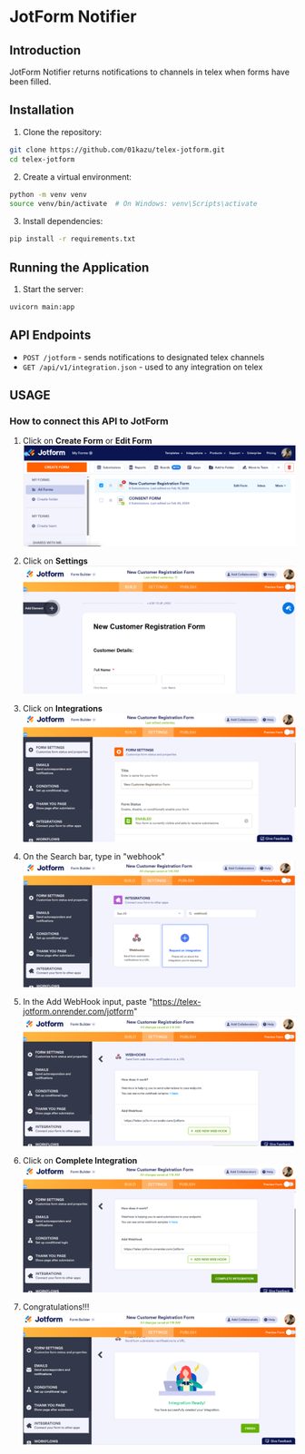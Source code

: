 # JotForm Notifier

## Introduction

JotForm Notifier returns notifications to channels in telex when forms have been filled.

## Installation

1. Clone the repository:

```bash
git clone https://github.com/01kazu/telex-jotform.git
cd telex-jotform
```

2. Create a virtual environment:

```bash
python -m venv venv
source venv/bin/activate  # On Windows: venv\Scripts\activate
```

3. Install dependencies:

```bash
pip install -r requirements.txt
```

## Running the Application

1. Start the server:

```bash
uvicorn main:app
```

## API Endpoints
- `POST /jotform` - sends notifications to designated telex channels
- `GET /api/v1/integration.json` - used to any integration on telex

## USAGE
### How to connect this API to JotForm

1. Click on **Create Form** or **Edit Form**
![Step 1 image](images/step_1.png)

2. Click on **Settings**
![Step 2 image](images/step_2.png)

3. Click on **Integrations**
![Step 3 image](images/step_3.png) 

4. On the Search bar, type in "webhook"
![Step 4 image](images/step_4.png)

5. In the Add WebHook input, paste "https://telex-jotform.onrender.com/jotform"
![Step 5 image](images/step_5.png)

6. Click on **Complete Integration**
![Step 6 image](images/step_6.png)

7. Congratulations!!!
![Step 7 image](images/step_7.png)






